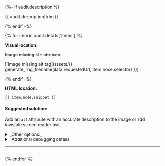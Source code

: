 {%- if audit.description %}

{{ audit.description|trim }}

{% endif -%}

{% for item in audit.details['items'] %}

__Visual location:__

Image missing `alt` attribute:

![Image missing alt tag](assets/{{ generate_img_filename(data.requestedUrl, item.node.selector) }})

{% endif -%}

__HTML location:__

```html
{{ item.node.snippet }}
```

#### Suggested solution:

Add an `alt` attribute with an accurate description to the image or add invisible screen reader text.

<details>
<summary>_Other options:_</summary>
Detailed explaination:<br>
{{ item.node.explanation|escape|replace('  ', '<br>') }}
</details>

<details>
<summary>_Additional debugging details_</summary>
Selector:<br>
<code>{{ item.node.path }}</code><br>
Path:<br>
<code>{{ item.node.selector }}</code>
</details>

<hr>

<br>
{% endfor %}